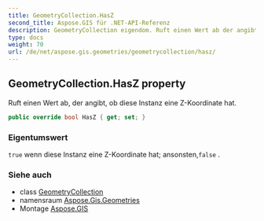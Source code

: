 ```yaml
---
title: GeometryCollection.HasZ
second_title: Aspose.GIS für .NET-API-Referenz
description: GeometryCollection eigendom. Ruft einen Wert ab der angibt ob diese Instanz eine ZKoordinate hat.
type: docs
weight: 70
url: /de/net/aspose.gis.geometries/geometrycollection/hasz/
---
```

## GeometryCollection.HasZ property

Ruft einen Wert ab, der angibt, ob diese Instanz eine Z-Koordinate hat.

```csharp
public override bool HasZ { get; set; }
```

### Eigentumswert

`true` wenn diese Instanz eine Z-Koordinate hat; ansonsten,`false` .

### Siehe auch

* class [GeometryCollection](../)
* namensraum [Aspose.Gis.Geometries](../../geometrycollection/)
* Montage [Aspose.GIS](../../../)


